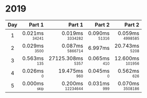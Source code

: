 # 2019

Day | Part 1 | Part 1 | Part 2 | Part 2
:---:|---:|---:|---:|---:
1 | 0.021ms <br/><sub><sup>34241</sup></sub> | 0.019ms <br/><sub><sup>3334282</sup></sub> | 0.090ms <br/><sub><sup>51316</sup></sub> | 0.059ms <br/><sub><sup>4998585</sup></sub> 
2 | 0.029ms <br/><sub><sup>3500</sup></sub> | 0.087ms <br/><sub><sup>5866714</sup></sub> | 6.997ms <br/><sub><sup><NOT FOUND></sup></sub> | 20.743ms <br/><sub><sup>5208</sup></sub> 
3 | 0.563ms <br/><sub><sup>135</sup></sub> | 27125.308ms <br/><sub><sup>5357</sup></sub> | 0.065ms <br/><sub><sup>410</sup></sub> | 12.600ms <br/><sub><sup>101956</sup></sub> 
4 | 0.026ms <br/><sub><sup>0</sup></sub> | 19.475ms <br/><sub><sup>960</sup></sub> | 0.045ms <br/><sub><sup>0</sup></sub> | 0.562ms <br/><sub><sup>626</sup></sub> 
5 | 0.000ms <br/><sub><sup>skip</sup></sub> | 0.200ms <br/><sub><sup>12234644</sup></sub> | 0.031ms <br/><sub><sup>999</sup></sub> | 0.070ms <br/><sub><sup>3508186</sup></sub> 

